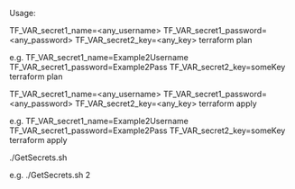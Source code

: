Usage:

TF_VAR_secret1_name=<any_username> TF_VAR_secret1_password=<any_password> TF_VAR_secret2_key=<any_key> terraform plan

e.g.
TF_VAR_secret1_name=Example2Username TF_VAR_secret1_password=Example2Pass TF_VAR_secret2_key=someKey terraform plan

TF_VAR_secret1_name=<any_username> TF_VAR_secret1_password=<any_password> TF_VAR_secret2_key=<any_key> terraform apply

e.g.
TF_VAR_secret1_name=Example2Username TF_VAR_secret1_password=Example2Pass TF_VAR_secret2_key=someKey terraform apply

./GetSecrets.sh <number of secrets>

e.g.
./GetSecrets.sh 2